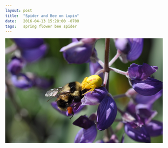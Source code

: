 ```yaml
---
layout: post
title:  "Spider and Bee on Lupin"
date:   2016-04-13 15:28:00 -0700
tags: 	spring flower bee spider
---
```


![Spider and Bee](/assets/spider-and-bee.png)